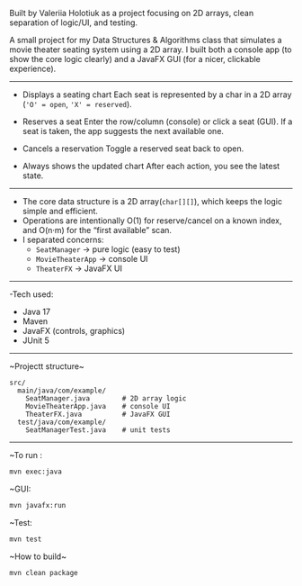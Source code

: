 Built by Valeriia Holotiuk as a project focusing on 2D arrays, clean separation of logic/UI, and testing.

A small project for my Data Structures & Algorithms class that simulates a movie theater seating system using a 2D array. I built both a console app (to show the core logic clearly) and a JavaFX GUI (for a nicer, clickable experience).

---


- Displays a seating chart
  Each seat is represented by a char in a 2D array (`'O' = open`, `'X' = reserved`).

- Reserves a seat
  Enter the row/column (console) or click a seat (GUI). If a seat is taken, the app suggests the next available one.

- Cancels a reservation 
  Toggle a reserved seat back to open.

- Always shows the updated chart 
  After each action, you see the latest state.

---


- The core data structure is a 2D array(`char[][]`), which keeps the logic simple and efficient.
- Operations are intentionally O(1) for reserve/cancel on a known index, and O(n·m) for the “first available” scan.
- I separated concerns:
  - `SeatManager` → pure logic (easy to test)
  - `MovieTheaterApp` → console UI
  - `TheaterFX` → JavaFX UI

---

-Tech used:

- Java 17
- Maven
- JavaFX (controls, graphics)
- JUnit 5

---

~Projectt structure~

```
src/
  main/java/com/example/
    SeatManager.java        # 2D array logic
    MovieTheaterApp.java    # console UI
    TheaterFX.java          # JavaFX GUI
  test/java/com/example/
    SeatManagerTest.java    # unit tests 
```

---


~To run :
```bash
mvn exec:java
```

~GUI:
```bash
mvn javafx:run
```

~Test:
```bash
mvn test
```


~How to build~

```bash
mvn clean package

```


